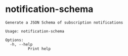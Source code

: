 # notification-schema

```
Generate a JSON Schema of subscription notifications

Usage: notification-schema

Options:
  -h, --help
          Print help

```